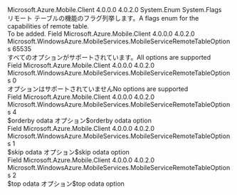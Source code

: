 <Type Name="MobileServiceRemoteTableOptions" FullName="Microsoft.WindowsAzure.MobileServices.MobileServiceRemoteTableOptions">
  <TypeSignature Language="C#" Value="public enum MobileServiceRemoteTableOptions" />
  <TypeSignature Language="ILAsm" Value=".class public auto ansi sealed MobileServiceRemoteTableOptions extends System.Enum" />
  <TypeSignature Language="DocId" Value="T:Microsoft.WindowsAzure.MobileServices.MobileServiceRemoteTableOptions" />
  <TypeSignature Language="VB.NET" Value="Public Enum MobileServiceRemoteTableOptions" />
  <TypeSignature Language="F#" Value="type MobileServiceRemoteTableOptions = " />
  <AssemblyInfo>
    <AssemblyName>Microsoft.Azure.Mobile.Client</AssemblyName>
    <AssemblyVersion>4.0.0.0</AssemblyVersion>
    <AssemblyVersion>4.0.2.0</AssemblyVersion>
  </AssemblyInfo>
  <Base>
    <BaseTypeName>System.Enum</BaseTypeName>
  </Base>
  <Attributes>
    <Attribute>
      <AttributeName>System.Flags</AttributeName>
    </Attribute>
  </Attributes>
  <Docs>
    <summary>
            <span data-ttu-id="75410-101">リモート テーブルの機能のフラグ列挙します。</span><span class="sxs-lookup"><span data-stu-id="75410-101">A flags enum for the capabilities of remote table.</span></span>
            </summary>
    <remarks>To be added.</remarks>
  </Docs>
  <Members>
    <Member MemberName="All">
      <MemberSignature Language="C#" Value="All" />
      <MemberSignature Language="ILAsm" Value=".field public static literal valuetype Microsoft.WindowsAzure.MobileServices.MobileServiceRemoteTableOptions All = int32(65535)" />
      <MemberSignature Language="DocId" Value="F:Microsoft.WindowsAzure.MobileServices.MobileServiceRemoteTableOptions.All" />
      <MemberSignature Language="VB.NET" Value="All" />
      <MemberSignature Language="F#" Value="All = 65535" Usage="Microsoft.WindowsAzure.MobileServices.MobileServiceRemoteTableOptions.All" />
      <MemberType>Field</MemberType>
      <AssemblyInfo>
        <AssemblyName>Microsoft.Azure.Mobile.Client</AssemblyName>
        <AssemblyVersion>4.0.0.0</AssemblyVersion>
        <AssemblyVersion>4.0.2.0</AssemblyVersion>
      </AssemblyInfo>
      <ReturnValue>
        <ReturnType>Microsoft.WindowsAzure.MobileServices.MobileServiceRemoteTableOptions</ReturnType>
      </ReturnValue>
      <MemberValue>65535</MemberValue>
      <Docs>
        <summary>
            <span data-ttu-id="75410-102">すべてのオプションがサポートされています。</span><span class="sxs-lookup"><span data-stu-id="75410-102">All options are supported</span></span>
            </summary>
      </Docs>
    </Member>
    <Member MemberName="None">
      <MemberSignature Language="C#" Value="None" />
      <MemberSignature Language="ILAsm" Value=".field public static literal valuetype Microsoft.WindowsAzure.MobileServices.MobileServiceRemoteTableOptions None = int32(0)" />
      <MemberSignature Language="DocId" Value="F:Microsoft.WindowsAzure.MobileServices.MobileServiceRemoteTableOptions.None" />
      <MemberSignature Language="VB.NET" Value="None" />
      <MemberSignature Language="F#" Value="None = 0" Usage="Microsoft.WindowsAzure.MobileServices.MobileServiceRemoteTableOptions.None" />
      <MemberType>Field</MemberType>
      <AssemblyInfo>
        <AssemblyName>Microsoft.Azure.Mobile.Client</AssemblyName>
        <AssemblyVersion>4.0.0.0</AssemblyVersion>
        <AssemblyVersion>4.0.2.0</AssemblyVersion>
      </AssemblyInfo>
      <ReturnValue>
        <ReturnType>Microsoft.WindowsAzure.MobileServices.MobileServiceRemoteTableOptions</ReturnType>
      </ReturnValue>
      <MemberValue>0</MemberValue>
      <Docs>
        <summary>
            <span data-ttu-id="75410-103">オプションはサポートされていません</span><span class="sxs-lookup"><span data-stu-id="75410-103">No options are supported</span></span>
            </summary>
      </Docs>
    </Member>
    <Member MemberName="OrderBy">
      <MemberSignature Language="C#" Value="OrderBy" />
      <MemberSignature Language="ILAsm" Value=".field public static literal valuetype Microsoft.WindowsAzure.MobileServices.MobileServiceRemoteTableOptions OrderBy = int32(4)" />
      <MemberSignature Language="DocId" Value="F:Microsoft.WindowsAzure.MobileServices.MobileServiceRemoteTableOptions.OrderBy" />
      <MemberSignature Language="VB.NET" Value="OrderBy" />
      <MemberSignature Language="F#" Value="OrderBy = 4" Usage="Microsoft.WindowsAzure.MobileServices.MobileServiceRemoteTableOptions.OrderBy" />
      <MemberType>Field</MemberType>
      <AssemblyInfo>
        <AssemblyName>Microsoft.Azure.Mobile.Client</AssemblyName>
        <AssemblyVersion>4.0.0.0</AssemblyVersion>
        <AssemblyVersion>4.0.2.0</AssemblyVersion>
      </AssemblyInfo>
      <ReturnValue>
        <ReturnType>Microsoft.WindowsAzure.MobileServices.MobileServiceRemoteTableOptions</ReturnType>
      </ReturnValue>
      <MemberValue>4</MemberValue>
      <Docs>
        <summary>
            <span data-ttu-id="75410-104">$orderby odata オプション</span><span class="sxs-lookup"><span data-stu-id="75410-104">$orderby odata option</span></span>
            </summary>
      </Docs>
    </Member>
    <Member MemberName="Skip">
      <MemberSignature Language="C#" Value="Skip" />
      <MemberSignature Language="ILAsm" Value=".field public static literal valuetype Microsoft.WindowsAzure.MobileServices.MobileServiceRemoteTableOptions Skip = int32(1)" />
      <MemberSignature Language="DocId" Value="F:Microsoft.WindowsAzure.MobileServices.MobileServiceRemoteTableOptions.Skip" />
      <MemberSignature Language="VB.NET" Value="Skip" />
      <MemberSignature Language="F#" Value="Skip = 1" Usage="Microsoft.WindowsAzure.MobileServices.MobileServiceRemoteTableOptions.Skip" />
      <MemberType>Field</MemberType>
      <AssemblyInfo>
        <AssemblyName>Microsoft.Azure.Mobile.Client</AssemblyName>
        <AssemblyVersion>4.0.0.0</AssemblyVersion>
        <AssemblyVersion>4.0.2.0</AssemblyVersion>
      </AssemblyInfo>
      <ReturnValue>
        <ReturnType>Microsoft.WindowsAzure.MobileServices.MobileServiceRemoteTableOptions</ReturnType>
      </ReturnValue>
      <MemberValue>1</MemberValue>
      <Docs>
        <summary>
            <span data-ttu-id="75410-105">$skip odata オプション</span><span class="sxs-lookup"><span data-stu-id="75410-105">$skip odata option</span></span>
            </summary>
      </Docs>
    </Member>
    <Member MemberName="Top">
      <MemberSignature Language="C#" Value="Top" />
      <MemberSignature Language="ILAsm" Value=".field public static literal valuetype Microsoft.WindowsAzure.MobileServices.MobileServiceRemoteTableOptions Top = int32(2)" />
      <MemberSignature Language="DocId" Value="F:Microsoft.WindowsAzure.MobileServices.MobileServiceRemoteTableOptions.Top" />
      <MemberSignature Language="VB.NET" Value="Top" />
      <MemberSignature Language="F#" Value="Top = 2" Usage="Microsoft.WindowsAzure.MobileServices.MobileServiceRemoteTableOptions.Top" />
      <MemberType>Field</MemberType>
      <AssemblyInfo>
        <AssemblyName>Microsoft.Azure.Mobile.Client</AssemblyName>
        <AssemblyVersion>4.0.0.0</AssemblyVersion>
        <AssemblyVersion>4.0.2.0</AssemblyVersion>
      </AssemblyInfo>
      <ReturnValue>
        <ReturnType>Microsoft.WindowsAzure.MobileServices.MobileServiceRemoteTableOptions</ReturnType>
      </ReturnValue>
      <MemberValue>2</MemberValue>
      <Docs>
        <summary>
            <span data-ttu-id="75410-106">$top odata オプション</span><span class="sxs-lookup"><span data-stu-id="75410-106">$top odata option</span></span>
            </summary>
      </Docs>
    </Member>
  </Members>
</Type>